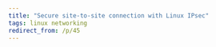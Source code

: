```yaml
---
title: "Secure site-to-site connection with Linux IPsec"
tags: linux networking
redirect_from: /p/45
---
```

